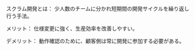 スクラム開発とは：
	少人数のチームに分かれ短期間の開発サイクルを繰り返し行う手法。
	
メリット：
	仕様変更に強く、生産効率を改善しやすい。
	
デメリット：
	動作確認のために、顧客側は常に開発に参加する必要がある。

